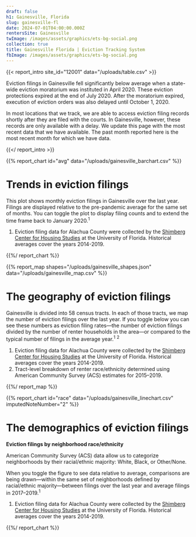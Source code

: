 ```yaml
---
draft: false
h1: Gainesville, Florida
slug: gainesville-fl
date: 2024-07-01T04:00:00.000Z
rentersSite: Gainesville
twImage: /images/assets/graphics/ets-bg-social.png
collection: true
title: Gainesville Florida | Eviction Tracking System
fbImage: /images/assets/graphics/ets-bg-social.png
---
```

{{< report_intro site_id="12001" data="/uploads/table.csv" >}}

Eviction filings in Gainesville fell significantly below average when a state-wide eviction moratorium was instituted in April 2020. These eviction protections expired at the end of July 2020. After the moratorium expired, execution of eviction orders was also delayed until October 1, 2020.

In most locations that we track, we are able to access eviction filing records shortly after they are filed with the courts. In Gainesville, however, these records are only available with a delay. We update this page with the most recent data that we have available. The past month reported here is the most recent month for which we have data.

{{</ report_intro >}}


{{% report_chart id="avg" data="/uploads/gainesville_barchart.csv" %}}



















# Trends in eviction filings

This plot shows monthly eviction filings in Gainesville over the last year. Filings are displayed relative to the pre-pandemic average for the same set of months. You can toggle the plot to display filing counts and to extend the time frame back to January 2020.<sup>1</sup>

1. Eviction filing data for Alachua County were collected by the [Shimberg Center for Housing Studies](http://www.shimberg.ufl.edu/) at the University of Florida. Historical averages cover the years 2014-2019.



















{{%/ report_chart %}}



{{% report_map shapes="/uploads/gainesville_shapes.json" data="/uploads/gainesville_map.csv" %}}

# The geography of eviction filings

Gainesville is divided into 58 census tracts. In each of those tracts, we map the number of eviction filings over the last year. If you toggle below you can see these numbers as eviction filing rates—the number of eviction filings divided by the number of renter households in the area—or compared to the typical number of filings in the average year.<sup>1</sup> <sup>2</sup>

1. Eviction filing data for Alachua County were collected by the [Shimberg Center for Housing Studies](http://www.shimberg.ufl.edu/) at the University of Florida. Historical averages cover the years 2014-2019.
2. Tract-level breakdown of renter race/ethnicity determined using American Community Survey (ACS) estimates for 2015–2019.

{{%/ report_map %}}


{{% report_chart id="race" data="/uploads/gainesville_linechart.csv" imputedNoteNumber="2" %}}

# The demographics of eviction filings

**Eviction filings by neighborhood race/ethnicity**

American Community Survey (ACS) data allow us to categorize neighborhoods by their racial/ethnic majority: White, Black, or Other/None. 

When you toggle the figure to see data relative to average, comparisons are being drawn—within the same set of neighborhoods defined by racial/ethnic majority—between filings over the last year and average filings in 2017–2019.<sup>1</sup>

1. Eviction filing data for Alachua County were collected by the [Shimberg Center for Housing Studies](http://www.shimberg.ufl.edu/) at the University of Florida. Historical averages cover the years 2014-2019.

{{%/ report_chart %}}